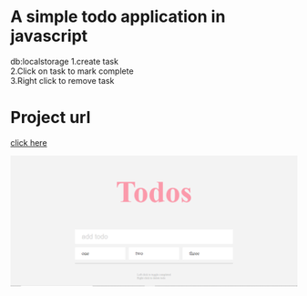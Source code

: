 # A simple todo application in javascript
db:localstorage
1.create task <br>
2.Click on task to mark complete <br>
3.Right click to remove task <br>
# Project url
<p><a href="https://megatodos.netlify.app/">click here</a></p>
<img src="./images/todos.png" width="600" align="center">


